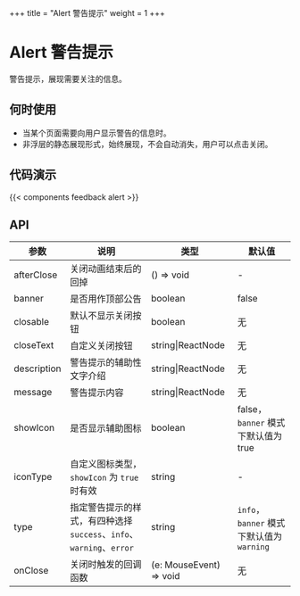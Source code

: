 +++
title = "Alert 警告提示"
weight = 1
+++

# Alert 警告提示

警告提示，展现需要关注的信息。

## 何时使用

- 当某个页面需要向用户显示警告的信息时。
- 非浮层的静态展现形式，始终展现，不会自动消失，用户可以点击关闭。

## 代码演示

{{< components feedback alert >}}

## API

| 参数 | 说明 | 类型 | 默认值 |
| --- | --- | --- | --- |
| afterClose | 关闭动画结束后的回掉 | () => void | - |
| banner | 是否用作顶部公告 | boolean | false |
| closable | 默认不显示关闭按钮 | boolean | 无 |
| closeText | 自定义关闭按钮 | string\|ReactNode | 无 |
| description | 警告提示的辅助性文字介绍 | string\|ReactNode | 无 |
| message | 警告提示内容 | string\|ReactNode | 无 |
| showIcon | 是否显示辅助图标 | boolean | false，`banner` 模式下默认值为 true |
| iconType | 自定义图标类型，`showIcon` 为 `true` 时有效 | string | - |
| type | 指定警告提示的样式，有四种选择 `success`、`info`、`warning`、`error` | string | `info`，`banner` 模式下默认值为 `warning` |
| onClose | 关闭时触发的回调函数 | (e: MouseEvent) => void | 无 |
